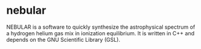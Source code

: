 # nebular
NEBULAR is a software to quickly synthesize the astrophysical spectrum of a hydrogen helium gas mix in ionization equilibrium. It is written in C++ and depends on the GNU Scientific Library (GSL).
